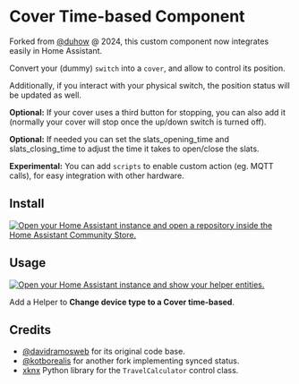 # Cover Time-based Component

Forked from [@duhow](https://github.com/duhow/hass-cover-time-based) @ 2024,
this custom component now integrates easily in Home Assistant.

Convert your (dummy) `switch` into a `cover`, and allow to control its position.

Additionally, if you interact with your physical switch, the position status will be updated as well.

**Optional:** If your cover uses a third button for stopping, you can also add it (normally your cover will stop once the up/down switch is turned off).

**Optional:** If needed you can set the slats_opening_time and slats_closing_time to adjust the time it takes to open/close the slats.

**Experimental:** You can add `scripts` to enable custom action (eg. MQTT calls), for easy integration with other hardware.

## Install

[![Open your Home Assistant instance and open a repository inside the Home Assistant Community Store.](https://my.home-assistant.io/badges/hacs_repository.svg)](https://my.home-assistant.io/redirect/hacs_repository/?owner=mikipal7&repository=hass-cover-time-based&category=integration)

## Usage

[![Open your Home Assistant instance and show your helper entities.](https://my.home-assistant.io/badges/helpers.svg)](https://my.home-assistant.io/redirect/helpers/)

Add a Helper to **Change device type to a Cover time-based**.

## Credits

* [@davidramosweb](https://github.com/davidramosweb) for its original code base.
* [@kotborealis](https://github.com/kotborealis/home-assistant-custom-components-cover-time-based-synced) for another fork implementing synced status.
* [xknx](https://xknx.io/) Python library for the `TravelCalculator` control class.
